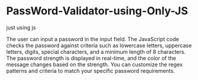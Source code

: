 # PassWord-Validator-using-Only-JS
just using js 

The user can input a password in the input field.
The JavaScript code checks the password against criteria such as lowercase letters, uppercase letters, digits, special characters, and a minimum length of 8 characters.
The password strength is displayed in real-time, and the color of the message changes based on the strength.
You can customize the regex patterns and criteria to match your specific password requirements.
